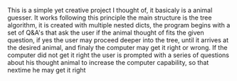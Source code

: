 This is a simple yet creative project I thought of, it basicaly is a animal guesser. 
It works following this principle the main structure is the tree algorithm, it is created with multiple nested dicts, the program begins with a set of Q&A's that ask the user if the animal
thought of fits the given question, if yes the user may proceed deeper into the tree, until it arrives at the desired animal, and finaly the computer may get it right or wrong. 
If the computer did not get it right the user is prompted with a series of questions about his thought animal to increase the computer capability, so that nextime he may get it right
